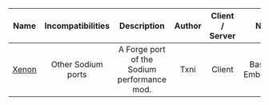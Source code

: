 | Name | Incompatibilities | Description | Author | Client / Server | Notes |
| --- | :---: | :---: | :---: | :---: | :---: |
| [Xenon](https://modrinth.com/mod/xenon-forge) | Other Sodium ports |  A Forge port of the Sodium performance mod. | Txni | Client | Based on Embeddium. |